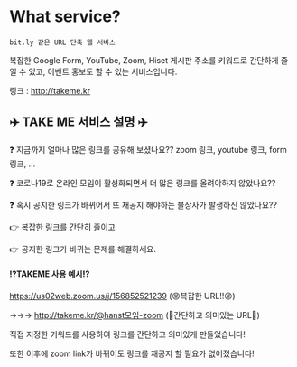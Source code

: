 # What service?

`bit.ly 같은 URL 단축 웹 서비스`

복잡한 Google Form, YouTube, Zoom, Hiset 게시판 주소를 키워드로 간단하게 줄일 수 있고,
이벤트 홍보도 할 수 있는 서비스입니다.

링크 : http://takeme.kr

## ✈️ TAKE ME 서비스 설명 ✈️

❓ 지금까지 얼마나 많은 링크를 공유해 보셨나요?? 
zoom 링크, youtube 링크, form 링크, ...

❓ 코로나19로 온라인 모임이 활성화되면서 더 많은 링크를 올려야하지 않았나요??

❓ 혹시 공지한 링크가 바뀌어서 또 재공지 해야하는 불상사가 발생하진 않았나요??

👉 복잡한 링크를 간단히 줄이고

👉 공지한 링크가 바뀌는 문제를 해결하세요.

#### ⁉️TAKEME 사용 예시⁉️

https://us02web.zoom.us/j/156852521239 (😡복잡한 URL!!😡)

→→→ http://takeme.kr/@hanst모임-zoom (🤗간단하고 의미있는 URL🤗)


직접 지정한 키워드를 사용하여 링크를 간단하고 의미있게 만들었습니다!

또한 이후에 zoom link가 바뀌어도 링크를 재공지 할 필요가 없어졌습니다!
